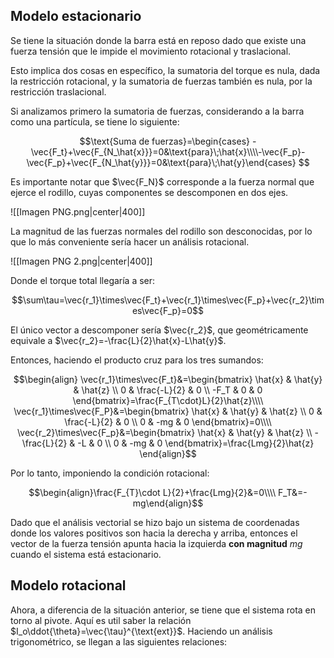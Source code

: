 
## Modelo estacionario 

Se tiene la situación donde la barra está en reposo dado que existe una fuerza tensión que le impide el movimiento rotacional y traslacional. 

Esto implica dos cosas en específico, la sumatoria del torque es nula, dada la restricción rotacional, y la sumatoria de fuerzas también es nula, por la restricción traslacional. 

Si analizamos primero la sumatoria de fuerzas, considerando a la barra como una partícula, se tiene lo siguiente: 

$$\text{Suma de fuerzas}=\begin{cases} -\vec{F_t}+\vec{F_{N_\hat{x}}}=0&\text{para}\;\hat{x}\\\\-\vec{F_p}-\vec{F_p}+\vec{F_{N_\hat{y}}}=0&\text{para}\;\hat{y}\end{cases}  
$$

Es importante notar que $\vec{F_N}$ corresponde a la fuerza normal que ejerce el rodillo, cuyas componentes se descomponen en dos ejes. 

![[Imagen PNG.png|center|400]]


La magnitud de las fuerzas normales del rodillo son desconocidas, por lo que lo más conveniente sería hacer un análisis rotacional. 

![[Imagen PNG 2.png|center|400]]

Donde el torque total llegaría a ser:


$$\sum\tau=\vec{r_1}\times\vec{F_t}+\vec{r_1}\times\vec{F_p}+\vec{r_2}\times\vec{F_p}=0$$

El único vector a descomponer sería $\vec{r_2}$, que geométricamente equivale a $\vec{r_2}=-\frac{L}{2}\hat{x}-L\hat{y}$. 

Entonces, haciendo el producto cruz para los tres sumandos: 

$$\begin{align}
\vec{r_1}\times\vec{F_t}&=\begin{bmatrix}
\hat{x} & \hat{y} & \hat{z} \\
0 & \frac{-L}{2} & 0 \\
-F_T & 0 & 0
\end{bmatrix}=\frac{F_{T\cdot}L}{2}\hat{z}\\\\  
\vec{r_1}\times\vec{F_P}&=\begin{bmatrix}
\hat{x} & \hat{y} & \hat{z} \\
0 & \frac{-L}{2} & 0 \\
0 & -mg & 0
\end{bmatrix}=0\\\\ 
\vec{r_2}\times\vec{F_p}&=\begin{bmatrix}
\hat{x} & \hat{y} & \hat{z} \\
-\frac{L}{2} & -L & 0 \\
0 & -mg & 0
\end{bmatrix}=\frac{Lmg}{2}\hat{z}
\end{align}$$

Por lo tanto, imponiendo la condición rotacional: 

$$\begin{align}\frac{F_{T}\cdot L}{2}+\frac{Lmg}{2}&=0\\\\  
F_T&=-mg\end{align}$$

Dado que el análisis vectorial se hizo bajo un sistema de coordenadas donde los valores positivos son hacia la derecha y arriba, entonces el vector de la fuerza tensión apunta hacia la izquierda **con magnitud** $mg$ cuando el sistema está estacionario. 

## Modelo rotacional 

Ahora, a diferencia de la situación anterior, se tiene que el sistema rota en torno al pivote. Aquí es util saber la relación $I_o\ddot{\theta}=\vec{\tau}^{\text{ext}}$. Haciendo un análisis trigonométrico, se llegan a las siguientes relaciones: 

